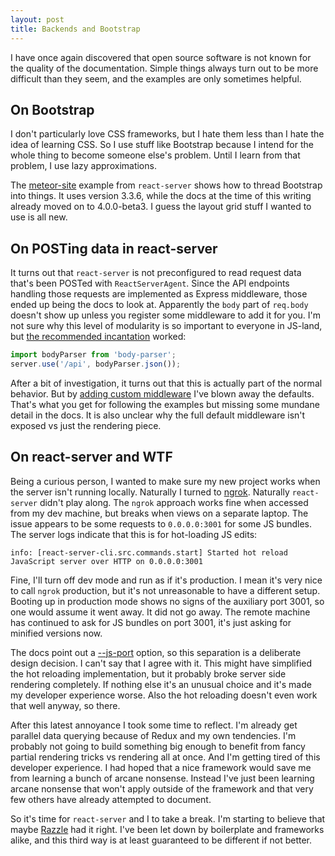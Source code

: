```yaml
---
layout: post
title: Backends and Bootstrap
---
```


I have once again discovered that open source software is not known for the quality of the documentation. Simple things always turn out to be more difficult than they seem, and the examples are only sometimes helpful.

On Bootstrap
---
I don't particularly love CSS frameworks, but I hate them less than I hate the idea of learning CSS. So I use stuff like Bootstrap because I intend for the whole thing to become someone else's problem. Until I learn from that problem, I use lazy approximations.

The [meteor-site](https://github.com/redfin/react-server/tree/master/packages/react-server-examples/meteor-site) example from `react-server` shows how to thread Bootstrap into things. It uses version 3.3.6, while the docs at the time of this writing already moved on to 4.0.0-beta3. I guess the layout grid stuff I wanted to use is all new.

On POSTing data in react-server
---
It turns out that `react-server` is not preconfigured to read request data that's been POSTed with `ReactServerAgent`. Since the API endpoints handling those requests are implemented as Express middleware, those ended up being the docs to look at. Apparently the `body` part of `req.body` doesn't show up unless you register some middleware to add it for you. I'm not sure why this level of modularity is so important to everyone in JS-land, but [the recommended incantation](https://expressjs.com/en/4x/api.html#req.body) worked:

```javascript
import bodyParser from 'body-parser';
server.use('/api', bodyParser.json());
```

After a bit of investigation, it turns out that this is actually part of the normal behavior. But by [adding custom middleware](https://github.com/redfin/react-server/blob/b8277064b1e66b51269b0fdfbc77575fcc02f939/docs/guides/react-server-cli.md#use-custom-express-middleware) I've blown away the defaults. That's what you get for following the examples but missing some mundane detail in the docs. It is also unclear why the full default middleware isn't exposed vs just the rendering piece.

On react-server and WTF
---
Being a curious person, I wanted to make sure my new project works when the server isn't running locally. Naturally I turned to [ngrok](https://ngrok.com/). Naturally `react-server` didn't play along. The `ngrok` approach works fine when accessed from my dev machine, but breaks when views on a separate laptop. The issue appears to be some requests to `0.0.0.0:3001` for some JS bundles. The server logs indicate that this is for hot-loading JS edits:

```
info: [react-server-cli.src.commands.start] Started hot reload JavaScript server over HTTP on 0.0.0.0:3001
```

Fine, I'll turn off dev mode and run as if it's production. I mean it's very nice to call `ngrok` production, but it's not unreasonable to have a different setup. Booting up in production mode shows no signs of the auxiliary port 3001, so one would assume it went away. It did not go away. The remote machine has continued to ask for JS bundles on port 3001, it's just asking for minified versions now.

The docs point out a [--js-port](https://github.com/redfin/react-server/blob/b8277064b1e66b51269b0fdfbc77575fcc02f939/docs/guides/react-server-cli.md#--js-port) option, so this separation is a deliberate design decision. I can't say that I agree with it. This might have simplified the hot reloading implementation, but it probably broke server side rendering completely. If nothing else it's an unusual choice and it's made my developer experience worse. Also the hot reloading doesn't even work that well anyway, so there.

After this latest annoyance I took some time to reflect. I'm already get parallel data querying because of Redux and my own tendencies. I'm probably not going to build something big enough to benefit from fancy partial rendering tricks vs rendering all at once. And I'm getting tired of this developer experience. I had hoped that a nice framework would save me from learning a bunch of arcane nonsense. Instead I've just been learning arcane nonsense that won't apply outside of the framework and that very few others have already attempted to document.

So it's time for `react-server` and I to take a break. I'm starting to believe that maybe [Razzle](https://github.com/jaredpalmer/razzle) had it right. I've been let down by boilerplate and frameworks alike, and this third way is at least guaranteed to be different if not better.
